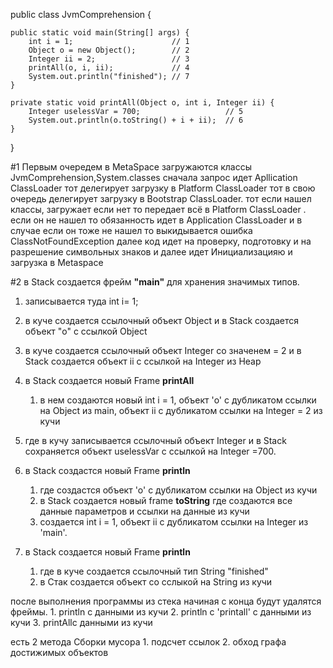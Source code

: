 public class JvmComprehension {

    public static void main(String[] args) {
        int i = 1;                      // 1
        Object o = new Object();        // 2
        Integer ii = 2;                 // 3
        printAll(o, i, ii);             // 4
        System.out.println("finished"); // 7
    }

    private static void printAll(Object o, int i, Integer ii) {
        Integer uselessVar = 700;                   // 5
        System.out.println(o.toString() + i + ii);  // 6
    }
}

#1 Первым очередем в MetaSpace загружаются классы JvmComprehension,System.classes
    сначала запрос идет Apllication ClassLoader тот делегирует загрузку в Platform ClassLoader 
    тот в свою очередь делегирует загрузку в Bootstrap ClassLoader. тот если нашел классы, загружает
    если нет то передает всё в Platform ClassLoader . если он не нашел то обязанность идет в Application ClassLoader
    и в случае если он тоже не нашел то выкидывается ошибка ClassNotFoundException
    далее код идет на проверку, подготовку и на разрешение символьных знаков и далее идет 
    Инициализацияю и загрузка в Metaspace

#2 в Stack создается фрейм **"main"** для хранения значимых типов. 
   1. записывается туда int i= 1; 
   2. в куче создается ссылочный объект Object и в Stack создается объект "o" с ссылкой Object
   3. в куче создается ссылочный объект Integer со значенем = 2 и в Stack создается объект ii с ссылкой на Integer из Heap
   4. в Stack создается новый Frame **printAll**
      1. в нем создаются новый int i = 1, объект 'o' с дубликатом ссылки на Object из main, объект ii с дубликатом ссылки на Integer = 2 из кучи 
   5. где в кучу записывается ссылочный объект Integer и в Stack сохраняется объект uselessVar с ссылкой на Integer =700.

   6. в Stack создастся новый Frame **println**
      1. где создастся объект 'o' с дубликатом ссылки на Object из кучи
      2. в Stack создается новый frame **toString** где создаются все данные параметров и ссылки на данные из кучи 
      3. создается int i = 1, объект ii с дубликатом ссылки на Integer из 'main'.
   
   7. в Stack создается новый Frame **println**
      1. где в куче создается ссылочный тип String "finished"
      2. в Стак создается объект со сслыкой на String из кучи

после выполнения программы из стека начиная с конца будут удалятся фреймы. 
        1. println c данными из кучи
        2. println с 'printall' c данными из кучи
        3. printAllc данными из кучи

есть 2 метода Сборки мусора
        1. подсчет ссылок
        2. обход графа достижимых объектов